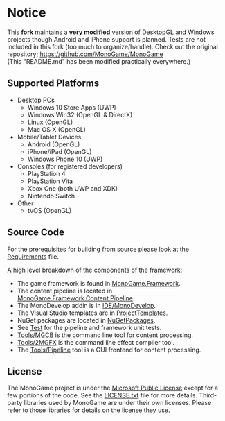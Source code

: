 # Notice
This **fork** maintains a **very modified** version of DesktopGL and Windows projects though Android and iPhone support is planned.
Tests are not included in this fork (too much to organize/handle).
Check out the original repository; https://github.com/MonoGame/MonoGame <br />
(This "README.md" has been modified practically everywhere.)


## Supported Platforms
 * Desktop PCs
   * Windows 10 Store Apps (UWP)
   * Windows Win32 (OpenGL & DirectX)
   * Linux (OpenGL)
   * Mac OS X (OpenGL)
 * Mobile/Tablet Devices
   * Android (OpenGL)
   * iPhone/iPad (OpenGL)
   * Windows Phone 10 (UWP)
 * Consoles (for registered developers)
   * PlayStation 4
   * PlayStation Vita
   * Xbox One (both UWP and XDK)
   * Nintendo Switch
 * Other
   * tvOS (OpenGL)


## Source Code
For the prerequisites for building from source please look at the [Requirements](REQUIREMENTS.md) file.

A high level breakdown of the components of the framework:

 * The game framework is found in [MonoGame.Framework](MonoGame.Framework).
 * The content pipeline is located in [MonoGame.Framework.Content.Pipeline](MonoGame.Framework.Content.Pipeline).
 * The MonoDevelop addin is in [IDE/MonoDevelop](IDE/MonoDevelop).
 * The Visual Studio templates are in [ProjectTemplates](ProjectTemplates).
 * NuGet packages are located in [NuGetPackages](NuGetPackages).
 * See [Test](Test) for the pipeline and framework unit tests.
 * [Tools/MGCB](Tools/MGCB) is the command line tool for content processing.
 * [Tools/2MGFX](Tools/2MGFX) is the command line effect compiler tool.
 * The [Tools/Pipeline](Tools/Pipeline) tool is a GUI frontend for content processing.


## License
The MonoGame project is under the [Microsoft Public License](https://opensource.org/licenses/MS-PL) except for a few portions of the code.
See the [LICENSE.txt](LICENSE.txt) file for more details.
Third-party libraries used by MonoGame are under their own licenses.
Please refer to those libraries for details on the license they use.
